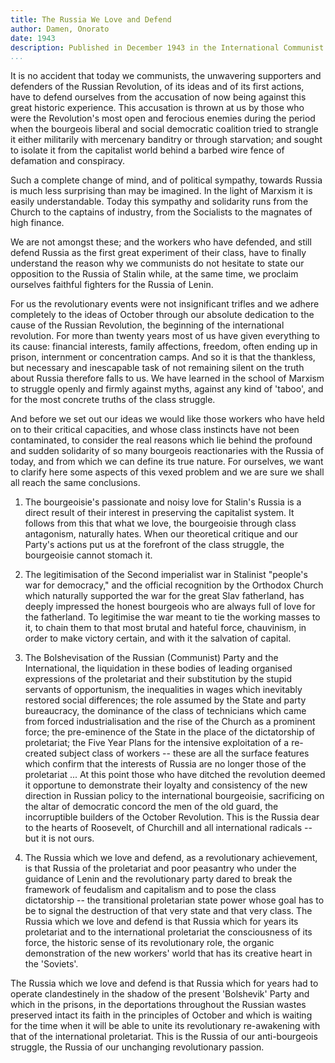 ```yaml
---
title: The Russia We Love and Defend
author: Damen, Onorato
date: 1943
description: Published in December 1943 in the International Communist Party's publication Prometeo. From <https://www.marxists.org/archive/damen/1943/love-russia.htm>.
...
```


It is no accident that today we communists, the unwavering supporters
and defenders of the Russian Revolution, of its ideas and of its first
actions, have to defend ourselves from the accusation of now being
against this great historic experience. This accusation is thrown at us
by those who were the Revolution's most open and ferocious enemies
during the period when the bourgeois liberal and social democratic
coalition tried to strangle it either militarily with mercenary banditry
or through starvation; and sought to isolate it from the capitalist
world behind a barbed wire fence of defamation and conspiracy.

Such a complete change of mind, and of political sympathy, towards
Russia is much less surprising than may be imagined. In the light of
Marxism it is easily understandable. Today this sympathy and solidarity
runs from the Church to the captains of industry, from the Socialists to
the magnates of high finance.

We are not amongst these; and the workers who have defended, and still
defend Russia as the first great experiment of their class, have to
finally understand the reason why we communists do not hesitate to state
our opposition to the Russia of Stalin while, at the same time, we
proclaim ourselves faithful fighters for the Russia of Lenin.

For us the revolutionary events were not insignificant trifles and we
adhere completely to the ideas of October through our absolute
dedication to the cause of the Russian Revolution, the beginning of the
international revolution. For more than twenty years most of us have
given everything to its cause: financial interests, family affections,
freedom, often ending up in prison, internment or concentration camps.
And so it is that the thankless, but necessary and inescapable task of
not remaining silent on the truth about Russia therefore falls to us. We
have learned in the school of Marxism to struggle openly and firmly
against myths, against any kind of 'taboo', and for the most concrete
truths of the class struggle.

And before we set out our ideas we would like those workers who have
held on to their critical capacities, and whose class instincts have not
been contaminated, to consider the real reasons which lie behind the
profound and sudden solidarity of so many bourgeois reactionaries with
the Russia of today, and from which we can define its true nature. For
ourselves, we want to clarify here some aspects of this vexed problem
and we are sure we shall all reach the same conclusions.

1. The bourgeoisie's passionate and noisy love for Stalin's Russia is a
direct result of their interest in preserving the capitalist system. It
follows from this that what we love, the bourgeoisie through class
antagonism, naturally hates. When our theoretical critique and our
Party's actions put us at the forefront of the class struggle, the
bourgeoisie cannot stomach it.

2. The legitimisation of the Second imperialist war in Stalinist
"people's war for democracy," and the official recognition by the
Orthodox Church which naturally supported the war for the great Slav
fatherland, has deeply impressed the honest bourgeois who are always
full of love for the fatherland. To legitimise the war meant to tie the
working masses to it, to chain them to that most brutal and hateful
force, chauvinism, in order to make victory certain, and with it the
salvation of capital.

3. The Bolshevisation of the Russian (Communist) Party and the
International, the liquidation in these bodies of leading organised
expressions of the proletariat and their substitution by the stupid
servants of opportunism, the inequalities in wages which inevitably
restored social differences; the role assumed by the State and party
bureaucracy, the dominance of the class of technicians which came from
forced industrialisation and the rise of the Church as a prominent
force; the pre-eminence of the State in the place of the dictatorship of
proletariat; the Five Year Plans for the intensive exploitation of a
re-created subject class of workers -- these are all the surface
features which confirm that the interests of Russia are no longer those
of the proletariat ... At this point those who have ditched the
revolution deemed it opportune to demonstrate their loyalty and
consistency of the new direction in Russian policy to the international
bourgeoisie, sacrificing on the altar of democratic concord the men of
the old guard, the incorruptible builders of the October Revolution.
This is the Russia dear to the hearts of Roosevelt, of Churchill and all
international radicals -- but it is not ours.

4. The Russia which we love and defend, as a revolutionary achievement,
is that Russia of the proletariat and poor peasantry who under the
guidance of Lenin and the revolutionary party dared to break the
framework of feudalism and capitalism and to pose the class dictatorship
-- the transitional proletarian state power whose goal has to be to
signal the destruction of that very state and that very class. The
Russia which we love and defend is that Russia which for years its
proletariat and to the international proletariat the consciousness of
its force, the historic sense of its revolutionary role, the organic
demonstration of the new workers' world that has its creative heart in
the 'Soviets'.

The Russia which we love and defend is that Russia which for years had
to operate clandestinely in the shadow of the present 'Bolshevik' Party
and which in the prisons, in the deportations throughout the Russian
wastes preserved intact its faith in the principles of October and which
is waiting for the time when it will be able to unite its revolutionary
re-awakening with that of the international proletariat. This is the
Russia of our anti-bourgeois struggle, the Russia of our unchanging
revolutionary passion.
